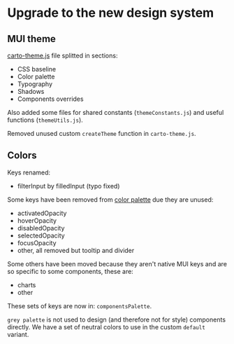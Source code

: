 # Upgrade to the new design system

## MUI theme

[carto-theme.js](https://github.com/CartoDB/carto-react/blob/master/packages/react-ui/src/theme/carto-theme.js) file splitted in sections:

- CSS baseline
- Color palette
- Typography
- Shadows
- Components overrides

Also added some files for shared constants (`themeConstants.js`) and useful functions (`themeUtils.js`).

Removed unused custom `createTheme` function in `carto-theme.js`.

## Colors

Keys renamed:

- filterInput by filledInput (typo fixed)

Some keys have been removed from [color palette](https://github.com/CartoDB/carto-react/tree/master/packages/react-ui/src/theme) due they are unused:

- activatedOpacity
- hoverOpacity
- disabledOpacity
- selectedOpacity
- focusOpacity
- other, all removed but tooltip and divider

Some others have been moved because they aren't native MUI keys and are so specific to some components, these are:

- charts
- other

These sets of keys are now in: `componentsPalette`.

`grey palette` is not used to design (and therefore not for style) components directly. We have a set of neutral colors to use in the custom `default` variant.
